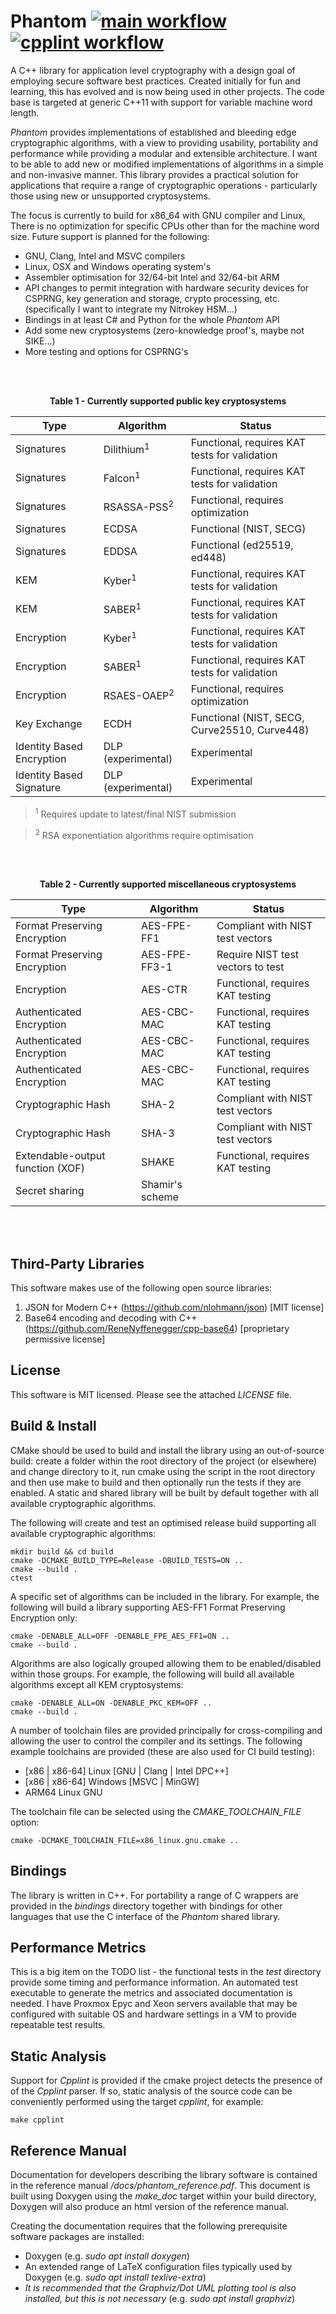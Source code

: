 # Phantom [<!--lint ignore no-dead-urls-->![main workflow](https://github.com/neil-smyth/phantom/actions/workflows/main_cmake.yml/badge.svg)](https://github.com/neil-smyth/phantom/actions?workflow=Main) [<!--lint ignore no-dead-urls-->![cpplint workflow](https://github.com/neil-smyth/phantom/actions/workflows/cpplint.yml/badge.svg)](https://github.com/neil-smyth/phantom/actions?workflow=Cpplint)

A C++ library for application level cryptography with a design goal of employing secure software best practices. Created initially for fun and learning, this has evolved and is now being used in other projects. The code base is targeted at generic C++11 with support for variable machine word length.

_Phantom_ provides implementations of established and bleeding edge cryptographic algorithms, with a view to providing usability, portability and performance while providing a modular and extensible architecture. I want to be able to add new or modified implementations of algorithms in a simple and non-invasive manner. This library provides a practical solution for applications that require a range of cryptographic operations - particularly those using new or unsupported cryptosystems.

The focus is currently to build for x86_64 with GNU compiler and Linux, There is no optimization for specific CPUs other than for the machine word size. Future support is planned for the following:
* GNU, Clang, Intel and MSVC compilers
* Linux, OSX and Windows operating system's
* Assembler optimisation for 32/64-bit Intel and 32/64-bit ARM
* API changes to permit integration with hardware security devices for CSPRNG, key generation and storage, crypto processing, etc. (specifically I want to integrate my Nitrokey HSM...)
* Bindings in at least C# and Python for the whole _Phantom_ API
* Add some new cryptosystems (zero-knowledge proof's, maybe not SIKE...)
* More testing and options for CSPRNG's

<br></br>

<figcaption align = "center"><b>Table 1 - Currently supported public key cryptosystems</b></figcaption>

| Type | Algorithm | Status |
| ---- | --------- | ------ |
| Signatures                | Dilithium<sup>1</sup> | Functional, requires KAT tests for validation |
| Signatures                | Falcon<sup>1</sup> | Functional, requires KAT tests for validation |
| Signatures                | RSASSA-PSS<sup>2</sup> | Functional, requires optimization |
| Signatures                | ECDSA | Functional (NIST, SECG) |
| Signatures                | EDDSA | Functional (ed25519, ed448) |
| KEM                       | Kyber<sup>1</sup> | Functional, requires KAT tests for validation |
| KEM                       | SABER<sup>1</sup> | Functional, requires KAT tests for validation |
| Encryption                | Kyber<sup>1</sup> | Functional, requires KAT tests for validation |
| Encryption                | SABER<sup>1</sup> | Functional, requires KAT tests for validation |
| Encryption                | RSAES-OAEP<sup>2</sup> | Functional, requires optimization |
| Key Exchange              | ECDH | Functional (NIST, SECG, Curve25510, Curve448) |
| Identity Based Encryption | DLP (experimental) | Experimental |
| Identity Based Signature  | DLP (experimental) | Experimental |

> <sup>1</sup> Requires update to latest/final NIST submission

> <sup>2</sup> RSA exponentiation algorithms require optimisation

<br></br>

<figcaption align = "center"><b>Table 2 - Currently supported miscellaneous cryptosystems</b></figcaption>

| Type | Algorithm | Status |
| ---- | --------- | ------ |
| Format Preserving Encryption        | AES-FPE-FF1 | Compliant with NIST test vectors |
| Format Preserving Encryption        | AES-FPE-FF3-1 | Require NIST test vectors to test |
| Encryption                          | AES-CTR | Functional, requires KAT testing |
| Authenticated Encryption            | AES-CBC-MAC | Functional, requires KAT testing |
| Authenticated Encryption            | AES-CBC-MAC | Functional, requires KAT testing |
| Authenticated Encryption            | AES-CBC-MAC | Functional, requires KAT testing |
| Cryptographic Hash | SHA-2          | Compliant with NIST test vectors |
| Cryptographic Hash | SHA-3          | Compliant with NIST test vectors |
| Extendable-output function (XOF)    | SHAKE        | Functional, requires KAT testing |
| Secret sharing                      | Shamir's scheme |

<br></br>

## Third-Party Libraries

This software makes use of the following open source libraries:

1. JSON for Modern C++ (https://github.com/nlohmann/json) [MIT license]
2. Base64 encoding and decoding with C++ (https://github.com/ReneNyffenegger/cpp-base64) [proprietary permissive license]


## License

This software is MIT licensed. Please see the attached _LICENSE_ file.


## Build & Install

CMake should be used to build and install the library using an out-of-source build: create a folder within the root directory of the project (or elsewhere) and change directory to it, run cmake using the script in the root directory and then use make to build and then optionally run the tests if they are enabled. A static and shared library will be built by default together with all available cryptographic algorithms.

The following will create and test an optimised release build supporting all available cryptographic algorithms:

```
mkdir build && cd build
cmake -DCMAKE_BUILD_TYPE=Release -DBUILD_TESTS=ON ..
cmake --build .
ctest
```

A specific set of algorithms can be included in the library. For example, the following will build a library supporting AES-FF1 Format Preserving Encryption only:

```
cmake -DENABLE_ALL=OFF -DENABLE_FPE_AES_FF1=ON ..
cmake --build .
```

Algorithms are also logically grouped allowing them to be enabled/disabled within those groups. For example, the following will build all available algorithms except all KEM cryptosystems:

```
cmake -DENABLE_ALL=ON -DENABLE_PKC_KEM=OFF ..
cmake --build .
```


A number of toolchain files are provided principally for cross-compiling and allowing the user to control the compiler and its settings. The following example toolchains are provided (these are also used for CI build testing):

* [x86 | x86-64] Linux [GNU | Clang | Intel DPC++]
* [x86 | x86-64] Windows [MSVC | MinGW]
* ARM64 Linux GNU


The toolchain file can be selected using the _CMAKE_TOOLCHAIN_FILE_ option:

```
cmake -DCMAKE_TOOLCHAIN_FILE=x86_linux.gnu.cmake ..
```

## Bindings

The library is written in C++. For portability a range of C wrappers are provided in the _bindings_ directory together with bindings for other languages that use the C interface of the _Phantom_ shared library.


## Performance Metrics

This is a big item on the TODO list - the functional tests in the _test_ directory provide some timing and performance information. An automated test executable to generate the metrics and associated documentation is needed. I have Proxmox Epyc and Xeon servers available that may be configured with suitable OS and hardware settings in a VM to provide repeatable test results.


## Static Analysis

Support for _Cpplint_ is provided if the cmake project detects the presence of of the _Cpplint_ parser. If so, static analysis of the source code can be conveniently performed using the target _cpplint_, for example:

```
make cpplint
```

## Reference Manual

Documentation for developers describing the library software is contained in the reference manual _<build directory>/docs/phantom_reference.pdf_. This document is built using Doxygen using the _make_doc_ target within your build directory, Doxygen will also produce an html version of the reference manual.

Creating the documentation requires that the following prerequisite software packages are installed:
* Doxygen (e.g. _sudo apt install doxygen_)
* An extended range of LaTeX configuration files typically used by Doxygen (e.g. _sudo apt install texlive-extra_)
* _It is recommended that the Graphviz/Dot UML plotting tool is also installed, but this is not necessary_ (e.g. _sudo apt install graphviz_)
